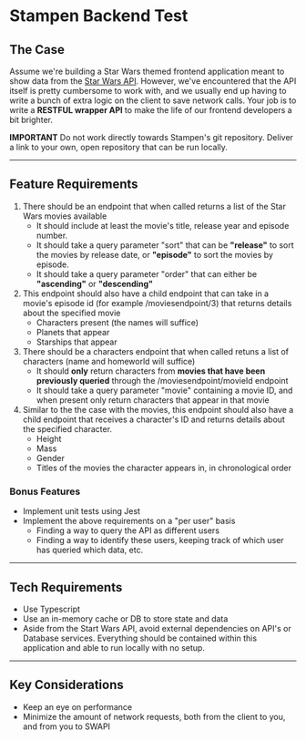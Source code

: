 # Stampen Backend Test

## The Case

Assume we're building a Star Wars themed frontend application meant to show data from the [Star Wars API](https://swapi.dev/api/).
However, we've encountered that the API itself is pretty cumbersome to work with, and we usually end up having to write a bunch of extra logic on the client to save network calls.
Your job is to write a **RESTFUL wrapper API** to make the life of our frontend developers a bit brighter.

**IMPORTANT**
Do not work directly towards Stampen's git repository. Deliver a link to your own, open repository that can be run locally.

---

## Feature Requirements

1. There should be an endpoint that when called returns a list of the Star Wars movies available
   - It should include at least the movie's title, release year and episode number.
   - It should take a query parameter "sort" that can be **"release"** to sort the movies by release date, or **"episode"** to sort the movies by episode.
   - It should take a query parameter "order" that can either be **"ascending"** or **"descending"**
2. This endpoint should also have a child endpoint that can take in a movie's episode id (for example /moviesendpoint/3) that returns details about the specified movie
   - Characters present (the names will suffice)
   - Planets that appear
   - Starships that appear
3. There should be a characters endpoint that when called retuns a list of characters (name and homeworld will suffice)
   - It should **only** return characters from **movies that have been previously queried** through the /moviesendpoint/movieId endpoint
   - It should take a query parameter "movie" containing a movie ID, and when present only return characters that appear in that movie
4. Similar to the the case with the movies, this endpoint should also have a child endpoint that receives a character's ID and returns details about the specified character.
   - Height
   - Mass
   - Gender
   - Titles of the movies the character appears in, in chronological order

### Bonus Features

- Implement unit tests using Jest
- Implement the above requirements on a "per user" basis
  - Finding a way to query the API as different users
  - Finding a way to identify these users, keeping track of which user has queried which data, etc.

---

## Tech Requirements

- Use Typescript
- Use an in-memory cache or DB to store state and data
- Aside from the Start Wars API, avoid external dependencies on API's or Database services. Everything should be contained within this application and able to run locally with no setup.

---

## Key Considerations

- Keep an eye on performance
- Minimize the amount of network requests, both from the client to you, and from you to SWAPI
